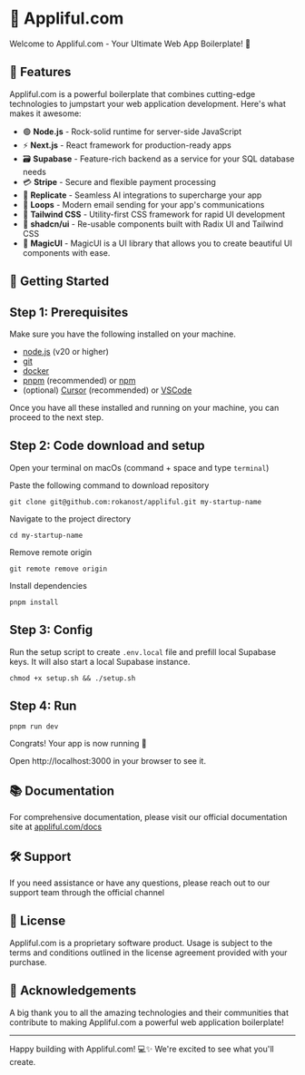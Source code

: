 # 🚀 Appliful.com

Welcome to Appliful.com - Your Ultimate Web App Boilerplate! 🎉

## 🌟 Features

Appliful.com is a powerful boilerplate that combines cutting-edge technologies to jumpstart your web application development. Here's what makes it awesome:

- 🟢 **Node.js** - Rock-solid runtime for server-side JavaScript
- ⚡ **Next.js** - React framework for production-ready apps
- 🗃️ **Supabase** - Feature-rich backend as a service for your SQL database needs
- 💳 **Stripe** - Secure and flexible payment processing
- 🤖 **Replicate** - Seamless AI integrations to supercharge your app
- 📧 **Loops** - Modern email sending for your app's communications
- 🎨 **Tailwind CSS** - Utility-first CSS framework for rapid UI development
- 🧰 **shadcn/ui** - Re-usable components built with Radix UI and Tailwind CSS
- 🎩 **MagicUI** - MagicUI is a UI library that allows you to create beautiful UI components with ease.

## 🚀 Getting Started

## Step 1: Prerequisites

Make sure you have the following installed on your machine.

- [node.js](https://nodejs.org/en/) (v20 or higher)
- [git](https://git-scm.com/)
- [docker](https://www.docker.com/)
- [pnpm](https://pnpm.io/) (recommended) or [npm](https://www.npmjs.com/)
- (optional) [Cursor](https://www.cursor.com/) (recommended) or [VSCode](https://code.visualstudio.com/)

Once you have all these installed and running on your machine, you can proceed to the next step.

## Step 2: Code download and setup

Open your terminal on macOs (command + space and type `terminal`)

Paste the following command to download repository

```
git clone git@github.com:rokanost/appliful.git my-startup-name
```

Navigate to the project directory

```
cd my-startup-name
```

Remove remote origin

```
git remote remove origin
```

Install dependencies

```
pnpm install
```

## Step 3: Config

Run the setup script to create `.env.local` file and prefill local Supabase keys.
It will also start a local Supabase instance.

```
chmod +x setup.sh && ./setup.sh
```

## Step 4: Run

```
pnpm run dev
```

Congrats! Your app is now running 🎉

Open http://localhost:3000 in your browser to see it.

## 📚 Documentation

For comprehensive documentation, please visit our official documentation site at [appliful.com/docs](https://appliful.com/docs)

## 🛠 Support

If you need assistance or have any questions, please reach out to our support team through the official channel

## 📄 License

Appliful.com is a proprietary software product. Usage is subject to the terms and conditions outlined in the license agreement provided with your purchase.

## 🙏 Acknowledgements

A big thank you to all the amazing technologies and their communities that contribute to making Appliful.com a powerful web application boilerplate!

---

Happy building with Appliful.com! 💻✨ We're excited to see what you'll create.
